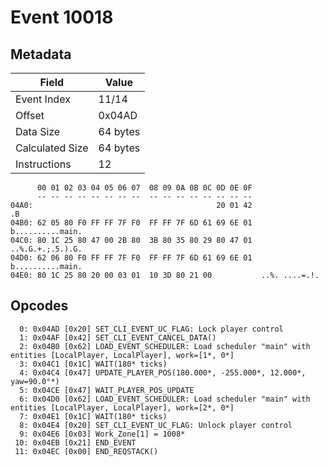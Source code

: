 # Event 10018

## Metadata

| Field           | Value    |
|-----------------|----------|
| Event Index     | 11/14    |
| Offset          | 0x04AD   |
| Data Size       | 64 bytes |
| Calculated Size | 64 bytes |
| Instructions    | 12       |

```
      00 01 02 03 04 05 06 07  08 09 0A 0B 0C 0D 0E 0F
      -- -- -- -- -- -- -- --  -- -- -- -- -- -- -- --
04A0:                                         20 01 42                .B
04B0: 62 05 80 F0 FF FF 7F F0  FF FF 7F 6D 61 69 6E 01  b..........main.
04C0: 80 1C 25 80 47 00 2B 80  3B 80 35 80 29 80 47 01  ..%.G.+.;.5.).G.
04D0: 62 06 80 F0 FF FF 7F F0  FF FF 7F 6D 61 69 6E 01  b..........main.
04E0: 80 1C 25 80 20 00 03 01  10 3D 80 21 00           ..%. ....=.!.   
```

## Opcodes

```
  0: 0x04AD [0x20] SET_CLI_EVENT_UC_FLAG: Lock player control
  1: 0x04AF [0x42] SET_CLI_EVENT_CANCEL_DATA()
  2: 0x04B0 [0x62] LOAD_EVENT_SCHEDULER: Load scheduler "main" with entities [LocalPlayer, LocalPlayer], work=[1*, 0*]
  3: 0x04C1 [0x1C] WAIT(180* ticks)
  4: 0x04C4 [0x47] UPDATE_PLAYER_POS(180.000*, -255.000*, 12.000*, yaw=90.0°*)
  5: 0x04CE [0x47] WAIT_PLAYER_POS_UPDATE
  6: 0x04D0 [0x62] LOAD_EVENT_SCHEDULER: Load scheduler "main" with entities [LocalPlayer, LocalPlayer], work=[2*, 0*]
  7: 0x04E1 [0x1C] WAIT(180* ticks)
  8: 0x04E4 [0x20] SET_CLI_EVENT_UC_FLAG: Unlock player control
  9: 0x04E6 [0x03] Work_Zone[1] = 1008*
 10: 0x04EB [0x21] END_EVENT
 11: 0x04EC [0x00] END_REQSTACK()
```
